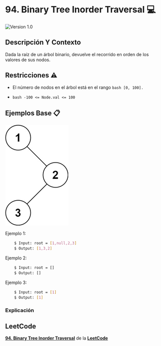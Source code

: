 # 94. Binary Tree Inorder Traversal 💻

![Version 1.0](https://img.shields.io/badge/version-1.0.-blue.svg) 

## Descripción Y Contexto

Dada la raíz de un árbol binario, devuelve el recorrido en orden de los valores de sus nodos.

## Restricciones ⚠️	

* El número de nodos en el árbol está en el rango ```bash
        [0, 100].```

*  ```bash -100 <= Node.val <= 100 ```

## Ejemplos Base 📋

![Imagen de Evidencia](https://github.com/Andrea-lol/Taller-Estructuras-Datos-Avanzadas/blob/main/94.%20Binary%20Tree%20Inorder%20Traversal/img/lc-treeinsert.jpg "Esta es una imagen de muestra.")

Ejemplo 1:

```bash
    $ Input: root = [1,null,2,3]
    $ Output: [1,3,2]
```
Ejemplo 2:

```bash
    $ Input: root = []
    $ Output: []
```
Ejemplo 3:

```bash
    $ Input: root = [1]
    $ Output: [1]
```

### Explicación

    
## LeetCode
**[94. Binary Tree Inorder Traversal]** de la **[LeetCode]**

[94. Binary Tree Inorder Traversal]: https://leetcode.com/problems/binary-tree-inorder-traversal/
[LeetCode]: https://leetcode.com
